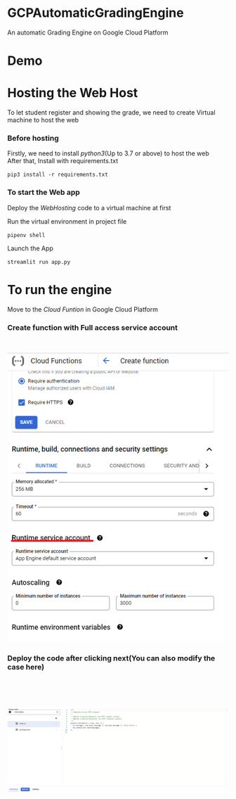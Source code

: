# GCPAutomaticGradingEngine
An automatic Grading Engine on Google Cloud Platform
# Demo
# Hosting the Web Host
To let student register and showing the grade, we need to create Virtual machine to host the web
### Before hosting
Firstly, we need to install *python3*(Up to 3.7 or above) to host the web  
After that, Install with requirements.txt
```
pip3 install -r requirements.txt
```
### To start the Web app
Deploy the *WebHosting* code to a virtual machine at first

Run the virtual environment in project file
```
pipenv shell
```
Launch the App
```
streamlit run app.py
```

# To run the engine

Move to the *Cloud Funtion* in Google Cloud Platform
<h3>Create function with Full access service account</h3><br>

![This is an image](https://github.com/KenKam95/GCPAutomaticGradingEngine/blob/main/readme/function.PNG)

<h3>Deploy the code after clicking next(You can also modify the case here)</h3><br><br><br>

![This is an image](https://github.com/KenKam95/GCPAutomaticGradingEngine/blob/main/readme/function_deploy.PNG)
